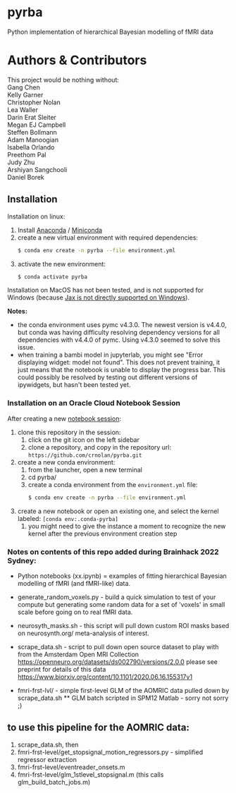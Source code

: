 # pyrba
Python implementation of hierarchical Bayesian modelling of fMRI data

# Authors & Contributors
This project would be nothing without:  
Gang Chen  
Kelly Garner  
Christopher Nolan  
Lea Waller  
Darin Erat Sleiter  
Megan EJ Campbell  
Steffen Bollmann  
Adam Manoogian  
Isabella Orlando  
Preethom Pal  
Judy Zhu  
Arshiyan Sangchooli  
Daniel Borek  


## Installation

Installation on linux:

1. Install [Anaconda](https://docs.anaconda.com/anaconda/install/index.html) / [Miniconda](https://docs.conda.io/en/latest/miniconda.html)
1. create a new virtual environment with required dependencies:
    ```bash
    $ conda env create -n pyrba --file environment.yml
    ```
1. activate the new environment:
    ```bash
    $ conda activate pyrba
    ```

Installation on MacOS has not been tested, and is not supported for Windows (because [Jax is not directly supported on Windows](https://www.pymc.io/projects/docs/en/latest/installation.html)).

**Notes:**
* the conda environment uses pymc v4.3.0. The newest version is v4.4.0, but conda was having difficulty resolving dependency versions for all dependencies with v4.4.0 of pymc. Using v4.3.0 seemed to solve this issue.
* when training a bambi model in jupyterlab, you might see "Error displaying widget: model not found". This does not prevent training, it just means that the notebook is unable to display the progress bar. This could possibly be resolved by testing out different versions of ipywidgets, but hasn't been tested yet.


### Installation on an Oracle Cloud Notebook Session

After creating a new [notebook session](https://docs.oracle.com/en-us/iaas/data-science/using/manage-notebook-sessions.htm#create-notebooks):

1. clone this repository in the session:
    1. click on the git icon on the left sidebar
    1. clone a repository, and copy in the repository url: `https://github.com/crnolan/pyrba.git`
1. create a new conda environment:
    1. from the launcher, open a new terminal
    2. cd pyrba/
    1. create a conda environment from the `environment.yml` file:
        ```bash
        $ conda env create -n pyrba --file environment.yml
        ```
1. create a new notebook or open an existing one, and select the kernel labeled: `[conda env:.conda-pyrba]`
    1. you might need to give the instance a moment to recognize the new kernel after the previous environment creation step

### Notes on contents of this repo added during Brainhack 2022 Sydney:

* Python notebooks (xx.ipynb) = examples of fitting hierarchical Bayesian modelling of fMRI (and fMRI-like) data.

* generate_random_voxels.py - build a quick simulation to test of your compute but generating some random data for a set of 'voxels' in small scale before going on to real fMRI data.

* neurosyth_masks.sh - this script will pull down custom ROI masks based on neurosynth.org/ meta-analysis of interest.

* scrape_data.sh - script to pull down open source dataset to play with from the Amsterdam Open MRI Collection https://openneuro.org/datasets/ds002790/versions/2.0.0  please see preprint for details of this data https://www.biorxiv.org/content/10.1101/2020.06.16.155317v1

* fmri-frst-lvl/ - simple first-level GLM of the AOMRIC data pulled down by scrape_data.sh
    ** GLM batch scripted in SPM12 Matlab - sorry not sorry ;) 
## to use this pipeline for the AOMRIC data:
1. scrape_data.sh, then
2. fmri-frst-level/get_stopsignal_motion_regressors.py - simplified regressor extraction
3. fmri-frst-level/eventreader_onsets.m
4. fmri-frst-level/glm_1stlevel_stopsignal.m (this calls glm_build_batch_jobs.m)

